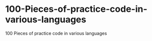 100-Pieces-of-practice-code-in-various-languages
================================================

100 Pieces of practice code in various languages
